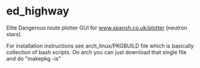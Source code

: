 # ed_highway
Elite Dangerous route plotter GUI for www.spansh.co.uk/plotter (neutron stars).

For installation instructions see arch_linux/PKGBUILD file which is basically collection of bash scripts.
On arch you can just download that single file and do "makepkg -is"